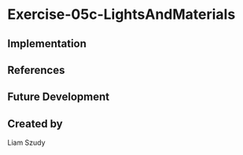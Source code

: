 # Exercise-05c-LightsAndMaterials


## Implementation

## References

## Future Development

## Created by
Liam Szudy
